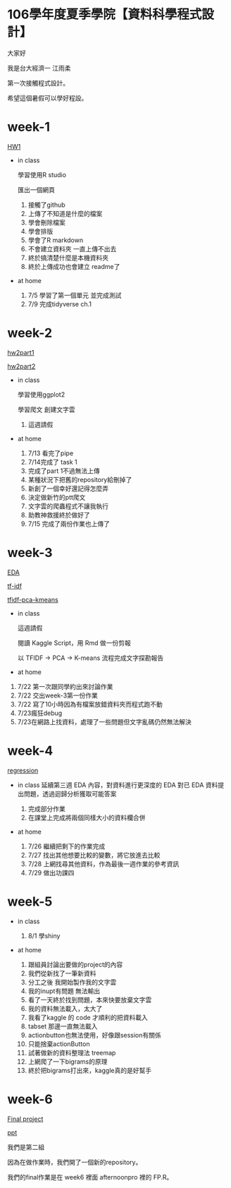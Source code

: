 # 106學年度夏季學院【資料科學程式設計】
大家好

我是台大經濟一 江雨柔 

第一次接觸程式設計。

希望這個暑假可以學好程設。

# week-1

[HW1](https://stephanie0324.github.io/cs-summer-school/week-1/hw1.html)

* in class
  
  學習使用R studio

  匯出一個網頁

   1. 接觸了github
   2. 上傳了不知道是什麼的檔案
   3. 學會刪除檔案
   4. 學會排版
   5. 學會了R markdown
   6. 不會建立資料夾 一直上傳不出去
   7. 終於搞清楚什麼是本機資料夾
   8. 終於上傳成功也會建立 readme了
  
* at home
    
    1. 7/5 學習了第一個單元 並完成測試
    2. 7/9 完成tidyverse ch.1
    
# week-2 

[hw2part1](https://stephanie0324.github.io/cs-summer-school/week-2/hw2part-1.html)

[hw2part2](https://stephanie0324.github.io/cs-summer-school/week-2/hw2part-2.html)

* in class

  學習使用ggplot2
  
  學習爬文 創建文字雲
 
  1. 這週請假
 
* at home
 
  1. 7/13 看完了pipe
  2. 7/14完成了 task 1
  3. 完成了part 1不過無法上傳
  4. 某種狀況下把舊的repository給刪掉了 
  5. 新創了一個幸好還記得怎麼弄
  6. 決定做新竹的ptt爬文
  7. 文字雲的爬蟲程式不讓我執行
  8. 助教神救援終於做好了
  9. 7/15 完成了兩份作業也上傳了
  
# week-3

[EDA](https://stephanie0324.github.io/cs-summer-school/week-3/EDA.html)

[tf-idf](https://stephanie0324.github.io/cs-summer-school/week-3/tf-idf.html)

[tfidf-pca-kmeans](https://stephanie0324.github.io/cs-summer-school/week-3/tfidf-pca-kmeans.html)

* in class

  這週請假
  
  閱讀 Kaggle Script，用 Rmd 做一份剪報
  
  以 TFIDF -> PCA -> K-means 流程完成文字探勘報告
  
* at home

1. 7/22 第一次跟同學約出來討論作業
2. 7/22 交出week-3第一份作業
3. 7/22 寫了10小時因為有檔案放錯資料夾而程式跑不動
4. 7/23瘋狂debug
5. 7/23在網路上找資料，處理了一些問題但文字亂碼仍然無法解決

# week-4

[regression](https://stephanie0324.github.io/cs-summer-school/week-4/regression2.html)

* in class
  延續第三週 EDA 內容，對資料進行更深度的 EDA
  對已 EDA 資料提出問題，透過迴歸分析獲取可能答案
  
  1. 完成部分作業
  2. 在課堂上完成將兩個同樣大小的資料欄合併
  
* at home
  
  1. 7/26 繼續把剩下的作業完成
  2. 7/27 找出其他想要比較的變數，將它放進去比較
  3. 7/28 上網找尋其他資料，作為最後一週作業的參考資訊
  4. 7/29 做出功課四
  
 # week-5
 
 * in class
 
   1. 8/1 學shiny
 
 * at home
   
   1. 跟組員討論出要做的project的內容
   2. 我們從新找了一筆新資料
   3. 分工之後 我開始製作我的文字雲
   4. 我的inupt有問題 無法輸出 
   5. 看了一天終於找到問題，本來快要放棄文字雲
   6. 我的資料無法載入，太大了
   7. 我看了kaggle 的 code 才順利的把資料載入
   8. tabset 那邊一直無法載入
   9. actionbutton也無法使用，好像跟session有關係
   10. 只能捨棄actionButton
   11. 試著做新的資料整理法 treemap
   12. 上網爬了一下bigrams的原理
   13. 終於把bigrams打出來，kaggle真的是好幫手
   
 # week-6

  [Final project](https://github.com/stephanie0324/summer-class)
  
  [ppt](https://docs.google.com/presentation/d/1mA9sYKJMjMitVAkrXycy98AsegEy8yndC6Z-9J-2h1g/edit?usp=sharing)
   
   我們是第二組
   
   因為在做作業時，我們開了一個新的repository。
   
   我們的final作業是在 week6 裡面 afternoonpro 裡的 FP.R。

   
   
   
  

